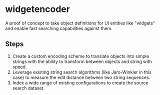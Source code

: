 # widgetencoder

A proof of concept to take object definitions for UI entities like "widgets" and enable fast searching capabilities against them.

## Steps
1. Create a custom encoding scheme to translate objects into simple strings with the ability to transform between objects and string with speed.
1. Leverage existing string search algorithms (like Jaro-Winkler in this case) to measure the edit distance between two string sequences.
1. Index a wide range of existing configurations to create the source search dataset.
